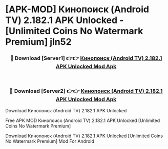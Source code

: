 # [APK-MOD] Кинопоиск (Android TV) 2.182.1 APK Unlocked - [Unlimited Coins No Watermark Premium] jln52



<div align="center">
<h3>🔴 Download [Server1] 👉👉 <a href="https://momento.my/?title=Кинопоиск_(Android_TV)_2.182.1_APK_Unlocked">Кинопоиск (Android TV) 2.182.1 APK Unlocked Mod Apk</a></h3><br>

<h3>🔴 Download [Server2] 👉👉 <a href="https://momento.my/?title=Кинопоиск_(Android_TV)_2.182.1_APK_Unlocked">Кинопоиск (Android TV) 2.182.1 APK Unlocked Mod Apk</a></h3>
</div>



Download Кинопоиск (Android TV) 2.182.1 APK Unlocked 

Free APK MOD Кинопоиск (Android TV) 2.182.1 APK Unlocked [Unlimited Coins No Watermark Premium]

Download Кинопоиск (Android TV) 2.182.1 APK Unlocked [Unlimited Coins No Watermark Premium] Mod For Android
